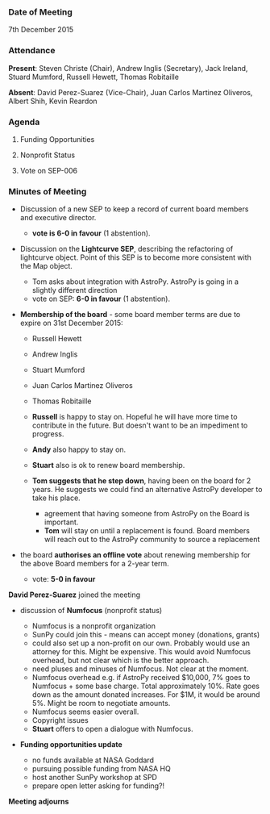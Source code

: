 ### Date of Meeting

7th December 2015

### Attendance

**Present**: Steven Christe (Chair), Andrew Inglis (Secretary), Jack Ireland, Stuard Mumford, Russell Hewett, Thomas Robitaille

**Absent**: David Perez-Suarez (Vice-Chair), Juan Carlos Martinez Oliveros, Albert Shih, Kevin Reardon

### Agenda

1) Funding Opportunities

2) Nonprofit Status

3) Vote on SEP-006

### Minutes of Meeting

- Discussion of a new SEP to keep a record of current board members and executive director.
  - **vote is 6-0 in favour** (1 abstention).

- Discussion on the **Lightcurve SEP**, describing the refactoring of lightcurve object. Point of this SEP
is to become more consistent with the Map object.
  - Tom asks about integration with AstroPy. AstroPy is going in a slightly different direction
  - vote on SEP: **6-0 in favour** (1 abstention).

- **Membership of the board** - some board member terms are due to expire on 31st December 2015:
  - Russell Hewett
  - Andrew Inglis
  - Stuart Mumford
  - Juan Carlos Martinez Oliveros
  - Thomas Robitaille

  - **Russell** is happy to stay on. Hopeful he will have more time to contribute in the future. But doesn't want to be an impediment to progress.
  - **Andy** also happy to stay on.
  - **Stuart** also is ok to renew board membership.
  - **Tom suggests that he step down**, having been on the board for 2 years. He suggests we could find an alternative AstroPy developer to take his place.
    - agreement that having someone from AstroPy on the Board is important.
    - **Tom** will stay on until a replacement is found. Board members will reach out to the AstroPy community to source a replacement

- the board **authorises an offline vote** about renewing membership for the above Board members for a 2-year term.
  - vote: **5-0 in favour**

**David Perez-Suarez** joined the meeting

- discussion of **Numfocus** (nonprofit status)
  - Numfocus is a nonprofit organization
  - SunPy could join this - means can accept money (donations, grants)
  - could also set up a non-profit on our own. Probably would use an attorney for this. Might be expensive. This would avoid Numfocus overhead, but not clear which is the better approach.
  - need pluses and minuses of Numfocus. Not clear at the moment.
  - Numfocus overhead e.g. if AstroPy received $10,000, 7% goes to Numfocus + some base charge. Total approximately 10%. Rate goes down as the amount donated increases. For $1M, it would be around 5%. Might be room to negotiate amounts.
  - Numfocus seems easier overall.
  - Copyright issues
  - **Stuart** offers to open a dialogue with Numfocus.

- **Funding opportunities update**
  - no funds available at NASA Goddard
  - pursuing possible funding from NASA HQ
  - host another SunPy workshop at SPD
  - prepare open letter asking for funding?!

**Meeting adjourns**
